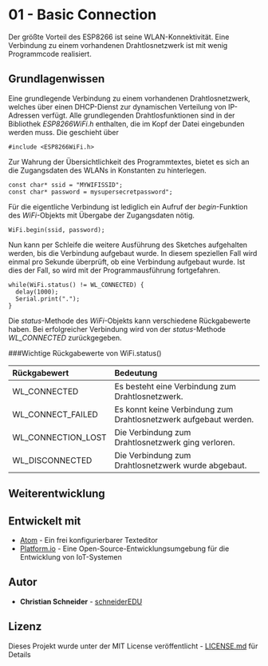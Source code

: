 # 01 - Basic Connection

Der größte Vorteil des ESP8266 ist seine WLAN-Konnektivität. Eine Verbindung zu einem vorhandenen Drahtlosnetzwerk ist mit wenig Programmcode realisiert.

## Grundlagenwissen

Eine grundlegende Verbindung zu einem vorhandenen Drahtlosnetzwerk, welches über einen DHCP-Dienst zur dynamischen Verteilung von IP-Adressen verfügt.
Alle grundlegenden Drahtlosfunktionen sind in der Bibliothek *ESP8266WiFi.h* enthalten, die im Kopf der Datei eingebunden werden muss. Die geschieht über

```
#include <ESP8266WiFi.h>
```

Zur Wahrung der Übersichtlichkeit des Programmtextes, bietet es sich an die Zugangsdaten des WLANs in Konstanten zu hinterlegen.

```
const char* ssid = "MYWIFISSID";
const char* password = mysupersecretpassword";
```

Für die eigentliche Verbindung ist lediglich ein Aufruf der *begin*-Funktion des *WiFi*-Objekts mit Übergabe der Zugangsdaten nötig.

```
WiFi.begin(ssid, password);
```

Nun kann per Schleife die weitere Ausführung des Sketches aufgehalten werden, bis die Verbindung aufgebaut wurde. In diesem speziellen Fall wird einmal pro Sekunde überprüft, ob eine Verbindung aufgebaut wurde. Ist dies der Fall, so wird mit der Programmausführung fortgefahren.

```
while(WiFi.status() != WL_CONNECTED) {
  delay(1000);
  Serial.print(".");
}
```

Die *status*-Methode des *WiFi*-Objekts kann verschiedene Rückgabewerte haben. Bei erfolgreicher Verbindung wird von der *status*-Methode *WL_CONNECTED* zurückgegeben.

###Wichtige Rückgabewerte von WiFi.status()

| Rückgabewert  | Bedeutung |
| :------------ | :-------- |
| WL_CONNECTED | Es besteht eine Verbindung zum Drahtlosnetzwerk. |
| WL_CONNECT_FAILED | Es konnt keine Verbindung zum Drahtlosnetzwerk aufgebaut werden. |
| WL_CONNECTION_LOST | Die Verbindung zum Drahtlosnetzwerk ging verloren. |
| WL_DISCONNECTED | Die Verbindung zum Drahtlosnetzwerk wurde abgebaut.




## Weiterentwicklung



## Entwickelt mit

* [Atom](https://atom.io/) - Ein frei konfigurierbarer Texteditor
* [Platform.io](https://platformio.org/) - Eine Open-Source-Entwicklungsumgebung für die Entwicklung von IoT-Systemen

## Autor

* **Christian Schneider** - [schneiderEDU](https://github.com/schneiderEDU)

## Lizenz

Dieses Projekt wurde unter der MIT License veröffentlicht -  [LICENSE.md](LICENSE.md) für Details

